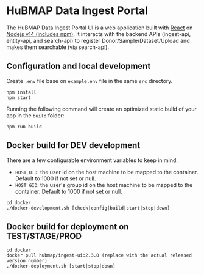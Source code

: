 # HuBMAP Data Ingest Portal

The HuBMAP Data Ingest Portal UI is a web application built with [React](https://reactjs.org/) on [Nodejs v14 (includes npm)](https://nodejs.org/en/download/). It interacts with the backend APIs (ingest-api, entity-api, and search-api) to register Donor/Sample/Dataset/Upload and makes them searchable (via search-api).

## Configuration and local development

Create `.env` file base on `example.env` file in the same `src` directory.

````
npm install
npm start
````

Running the following command will create an optimized static build of your app in the `build` folder:

````
npm run build
````

## Docker build for DEV development

There are a few configurable environment variables to keep in mind:

- `HOST_UID`: the user id on the host machine to be mapped to the container. Default to 1000 if not set or null.
- `HOST_GID`: the user's group id on the host machine to be mapped to the container. Default to 1000 if not set or null.

```
cd docker
./docker-development.sh [check|config|build|start|stop|down]
```

## Docker build for deployment on TEST/STAGE/PROD

```
cd docker
docker pull hubmap/ingest-ui:2.3.0 (replace with the actual released version number)
./docker-deployment.sh [start|stop|down]
```
